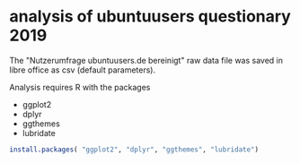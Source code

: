 # analysis of ubuntuusers questionary 2019

The "Nutzerumfrage ubuntuusers.de bereinigt" raw data file was saved in libre
office as csv (default parameters).

Analysis requires R with the packages

- ggplot2
- dplyr
- ggthemes
- lubridate

```R
install.packages( "ggplot2", "dplyr", "ggthemes", "lubridate")
```
